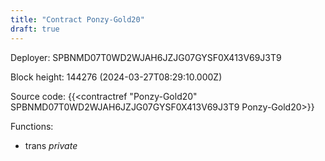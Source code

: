 ```yaml
---
title: "Contract Ponzy-Gold20"
draft: true
---
```

Deployer: SPBNMD07T0WD2WJAH6JZJG07GYSF0X413V69J3T9


 



Block height: 144276 (2024-03-27T08:29:10.000Z)

Source code: {{<contractref "Ponzy-Gold20" SPBNMD07T0WD2WJAH6JZJG07GYSF0X413V69J3T9 Ponzy-Gold20>}}

Functions:

* trans _private_
